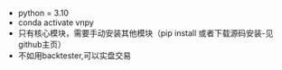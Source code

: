 - python = 3.10
- conda activate vnpy
- 只有核心模块，需要手动安装其他模块（pip install 或者下载源码安装-见github主页）
- 不如用backtester,可以实盘交易